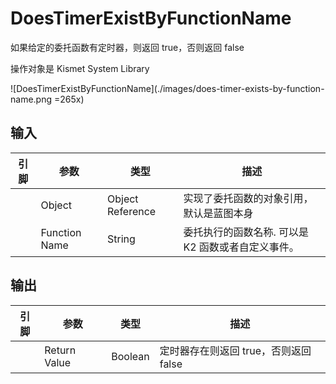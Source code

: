 # DoesTimerExistByFunctionName

如果给定的委托函数有定时器，则返回 true，否则返回 false

操作对象是 Kismet System Library

![DoesTimerExistByFunctionName](./images/does-timer-exists-by-function-name.png =265x)

## 输入
| 引脚 | 参数 | 类型 | 描述 |
| -- | -- | -- | -- |
| <IconPin color="#00a8f4" /> | Object | Object Reference | 实现了委托函数的对象引用，默认是蓝图本身 |
| <IconPin color="#fa01cf" /> | Function Name | String | 委托执行的函数名称. 可以是 K2 函数或者自定义事件。 |

## 输出
| 引脚 | 参数 | 类型 | 描述 |
| -- | -- | -- | -- |
| <IconPin color="#af0e0e" /> | Return Value | Boolean | 定时器存在则返回 true，否则返回 false |